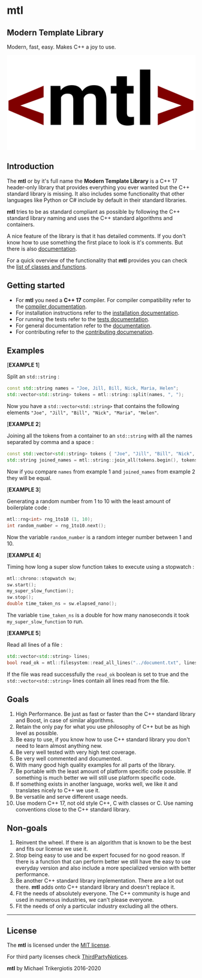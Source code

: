 # mtl

## Modern Template Library

Modern, fast, easy. Makes C++ a joy to use.

![mtl logo](./docs/mtl-logo.png)

## Introduction

The **mtl** or by it's full name the **Modern Template Library** is a C++ 17 header-only library that provides everything you ever wanted but the C++ standard library is missing. It also includes some functionality that other languages like Python or C# include by default in their standard libraries.

**mtl** tries to be as standard compliant as possible by following the C++ standard library naming and uses the C++ standard algorithms and containers.

A nice feature of the library is that it has detailed comments. If you don't know how to use something the first place to look is it's comments. But there is also [documentation](./docs/documentation.md).

For a quick overview of the functionality that **mtl** provides you can check the [list of classes and functions](./docs/listing.md).

## Getting started

- For **mtl** you need a **C++ 17** compiler. For compiler compatibility refer to the [compiler documentation](./docs/documentation.md#C++-version-and-compiler-compatibility).
- For installation instructions refer to the [installation documentation](./docs/documentation.md#Installation).
- For running the tests refer to the [tests documentation](./docs/documentation.md#How-to-run-the-tests).
- For general documentation refer to the [documentation](./docs/documentation.md).
- For contributing refer to the [contributing documenation](./contributing.md).

## Examples

[**EXAMPLE 1**]

Split an `std::string` :

```c++
const std::string names = "Joe, Jill, Bill, Nick, Maria, Helen";
std::vector<std::string> tokens = mtl::string::split(names, ", ");
```

Now you have a `std::vector<std::string>` that contains the following elements `"Joe", "Jill", "Bill", "Nick", "Maria", "Helen"`.

[**EXAMPLE 2**]

Joining all the tokens from a container to an `std::string` with all the names separated by comma and a space :

```c++
const std::vector<std::string> tokens { "Joe", "Jill", "Bill", "Nick", "Maria", "Helen" };
std::string joined_names = mtl::string::join_all(tokens.begin(), tokens.end(), ", ");
```

Now if you compare `names` from example 1 and `joined_names` from example 2 they will be equal.

[**EXAMPLE 3**]

Generating a random number from 1 to 10 with the least amount of boilerplate code :

```c++
mtl::rng<int> rng_1to10 (1, 10);
int random_number = rng_1to10.next();
```

Now the variable `random_number` is a random integer number between 1 and 10.

[**EXAMPLE 4**]

Timing how long a super slow function takes to execute using a stopwatch :

```c++
mtl::chrono::stopwatch sw;
sw.start();
my_super_slow_function();
sw.stop();
double time_taken_ns = sw.elapsed_nano();
```

The variable `time_taken_ns` is a double for how many nanoseconds it took `my_super_slow_function` to run.

[**EXAMPLE 5**]

Read all lines of a file :

```c++
std::vector<std::string> lines;
bool read_ok = mtl::filesystem::read_all_lines("../document.txt", lines);
```

If the file was read successfully the `read_ok` boolean is set to true and the `std::vector<std::string>` lines contain all lines read from the file.

## Goals

1. High Performance. Be just as fast or faster than the C++ standard library and Boost, in case of similar algorithms.
2. Retain the only pay for what you use philosophy of C++ but be as high level as possible.
3. Be easy to use, if you know how to use C++ standard library you don't need to learn almost anything new.
4. Be very well tested with very high test coverage.
5. Be very well commented and documented.
6. With many good high quality examples for all parts of the library.
7. Be portable with the least amount of platform specific code possible. If something is much better we will still use platform specific code.
8. If something exists in another language, works well, we like it and translates nicely to C++ we use it.
9. Be versatile and serve different usage needs.
10. Use modern C++ 17, not old style C++, C with classes or C. Use naming conventions close to the C++ standard library.

## Non-goals

1. Reinvent the wheel. If there is an algorithm that is known to be the best and fits our license we use it.
2. Stop being easy to use and be expert focused for no good reason. If there is a function that can perform better we still have the easy to use everyday version and also include a more specialized version with better performance.
3. Be another C++ standard library implementation. There are a lot out there. **mtl** adds onto C++ standard library and doesn't replace it.
4. Fit the needs of absolutely everyone. The C++ community is huge and used in numerous industries, we can't please everyone.
5. Fit the needs of only a particular industry excluding all the others.

-----------------------

## License

The **mtl** is licensed under the [MIT license](./LICENSE).

For third party licenses check [ThirdPartyNotices](./ThirdPartyNotices.txt).

**mtl** by Michael Trikergiotis 2016-2020
